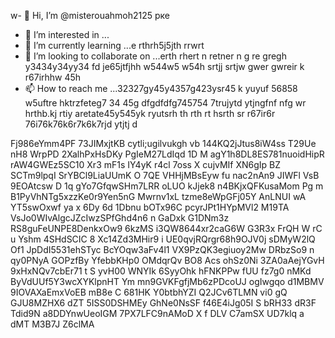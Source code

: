 w- 👋 Hi, I’m @misterouahmoh2125 рке
- 👀 I’m interested in ...
- 🌱 I’m currently learning ...e rthrh5j5jth rrwrt
- 💞️ I’m looking to collaborate on ...erth rhert n retner n g re gregh y3434y34yy34  fd je65jtfjhh w544w5 w54h srtjj srtjw gwer gwreir k r67irhhw 45h
- 📫 How to reach me ...32327gy45y4357g423ysr45 k yuyuf 56858 w5uftre hktrzfeteg7 34 45g dfgdfdfg745754 7trujytd ytjngfnf nfg
wr hrthb.kj rtiy aretate45y545yk ryutsrh th rth rt hsrth sr r67ir6r 76i76k76k6r7k6k7rjd ytjtj d
<!---tsu rtu ty tydretw
misterouahmoh2125/misterouahmoh2125 is a ✨ special ✨ repository because its `README.md` y 5y5y(this file) appears on your GitHub profile.
You can click the Preview link to take a look at your changes.KLYsfw M 0b 3J8O0 9 tE1 aKIWciHtPfUosA9qsBpqMuC nEWf6yMC1iTA1sjQ1
--->
Fj986eYmm4PF
73JIMxjtKB
 cytli;ugilvukgh vb
144KQ2jJtus8iW4ss
T29Ue nH8 WrpPD 2XalhPxHsDKy
PgIeM27LdIqd  1D M agY1h8DL8ES781nuoidHipR rAW4GWEz5SC10 Xr3 mF1s IY4yK r4cl 7oss  X cujvMIf  XN6gIp BZ SCTm9lpqI SrYBCl9LiaUUmK O 7QE  VHHjMBsEyw fu nac2nAn9 JIWFl  VsB 9EOAtcsw D 1q   gYo7GfqwSHm7LRR oLUO kJjek8  n4BKjxQFKusaMom Pg m B1PyVhNTg5xzzKe0r9Yen5nG  Mwrnv1xL tzme8eWpGFj05Y  AnLNUI wA YT5swOxwf  ya  x 6Dy 6d 1Dbnu bOTx96C pcyrJPt1HYpMVl2 M19TA VsJo0WIvAlgcJZcIwzSPfGhd4n6  n  GaDxk G1DNm3z RS8guFeUNPE8DenkxOw9 6kzMS i3QW8644xr2caG6W G3R3x  FrQH W rC u Yshm 4SHdSCIC  8 Xc14Zd3MHir9 i UE0qvjRQrgr68h9OJV0j sDMyW2lQ Of1 JpDdI5531ehSTyc BcYOqw3aFv4l1 VX9PzQK3egiuoy2Mw DRbzSo9  n qy0PNyA GOPzfBy YfebbKHp0 OMdqrQv BO8  Acs ohSz0Ni 3ZA0aAejYGvH  9xHxNQv7cbEr71 t S yvH00  WNYIk 6SyyOhk hFNKPPw fUU fz7g0 nMKd ByVdUUf5Y3wcXYKlpnHT Ym mn9GVKFgfjMb6zPDcoUJ ogIwgqo d1MBMV 9IOVAXaEmxVoEB mB8e C 681HK Y0btbhYZI Q2JCv6TLMN vi0   gQ GJU8MZHX6 dZT 5ISS0DSHMEy GhNe0NsSF f46E4iJg05I S bRH33 dR3F Tdid9N  a8DDYnwUeoIGM 7PX7LFC9nAMoD X  f DLV C7amSX UD7klq a dMT M3B7J Z6clMA
